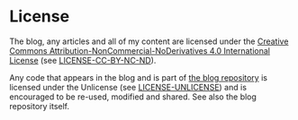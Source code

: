 # License

The blog, any articles and all of my content are licensed under the [Creative Commons Attribution-NonCommercial-NoDerivatives 4.0 International License](https://creativecommons.org/licenses/by-nc-nd/4.0/) (see [LICENSE-CC-BY-NC-ND](https://github.com/domenicquirl/domenicquirl.github.io/blob/18b7a508762c9236f0ba72acd48af31e8c7611d4/LICENSE-CC-BY-NC-ND)).

Any code that appears in the blog and is part of [the blog repository](https://github.com/domenicquirl/blog) is licensed under the Unlicense (see [LICENSE-UNLICENSE](https://github.com/domenicquirl/domenicquirl.github.io/blob/18b7a508762c9236f0ba72acd48af31e8c7611d4/LICENSE-UNLICENSE)) and is encouraged to be re-used, modified and shared. See also the blog repository itself.
